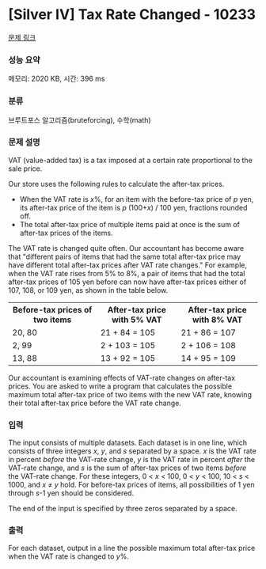 # [Silver IV] Tax Rate Changed - 10233 

[문제 링크](https://www.acmicpc.net/problem/10233) 

### 성능 요약

메모리: 2020 KB, 시간: 396 ms

### 분류

브루트포스 알고리즘(bruteforcing), 수학(math)

### 문제 설명

<p>VAT (value-added tax) is a tax imposed at a certain rate proportional to the sale price.</p>

<p>Our store uses the following rules to calculate the after-tax prices.</p>

<ul>
	<li>When the VAT rate is <i>x</i>%, for an item with the before-tax price of <i>p</i> yen, its after-tax price of the item is <i>p</i> (100+<i>x</i>) / 100 yen, fractions rounded off.</li>
	<li>The total after-tax price of multiple items paid at once is the sum of after-tax prices of the items.</li>
</ul>

<p>The VAT rate is changed quite often. Our accountant has become aware that "different pairs of items that had the same total after-tax price may have different total after-tax prices after VAT rate changes." For example, when the VAT rate rises from 5% to 8%, a pair of items that had the total after-tax prices of 105 yen before can now have after-tax prices either of 107, 108, or 109 yen, as shown in the table below.</p>

<table class="table table-bordered">
	<tbody>
		<tr>
			<th>Before-tax prices of two items</th>
			<th>After-tax price with 5% VAT</th>
			<th>After-tax price with 8% VAT</th>
		</tr>
		<tr>
			<td>20, 80</td>
			<td>21 + 84 = 105</td>
			<td>21 + 86 = 107</td>
		</tr>
		<tr>
			<td>2, 99</td>
			<td>2 + 103 = 105</td>
			<td>2 + 106 = 108</td>
		</tr>
		<tr>
			<td>13, 88</td>
			<td>13 + 92 = 105</td>
			<td>14 + 95 = 109</td>
		</tr>
	</tbody>
</table>

<p>Our accountant is examining effects of VAT-rate changes on after-tax prices. You are asked to write a program that calculates the possible maximum total after-tax price of two items with the new VAT rate, knowing their total after-tax price before the VAT rate change.</p>

### 입력 

 <p>The input consists of multiple datasets. Each dataset is in one line, which consists of three integers <i>x</i>, <i>y</i>, and <i>s</i> separated by a space. <i>x</i> is the VAT rate in percent <i>before</i> the VAT-rate change, <i>y</i> is the VAT rate in percent <i>after</i> the VAT-rate change, and <i>s</i> is the sum of after-tax prices of two items <i>before</i> the VAT-rate change. For these integers, 0 < <i>x</i> < 100, 0 < <i>y</i> < 100, 10 < <i>s</i> < 1000, and <i>x</i> ≠ <i>y</i> hold. For before-tax prices of items, all possibilities of 1 yen through <i>s</i>-1 yen should be considered.</p>

<p>The end of the input is specified by three zeros separated by a space.</p>

### 출력 

 <p>For each dataset, output in a line the possible maximum total after-tax price when the VAT rate is changed to <i>y</i>%.</p>

